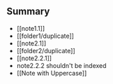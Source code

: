 

## Summary

- [[note1.1]]
- [[folder1/duplicate]]
- [[note2.1]]
- [[folder2/duplicate]]
- [[note2.2.1]]
- note2.2.2 shouldn't be indexed
- [[Note with Uppercase]]
